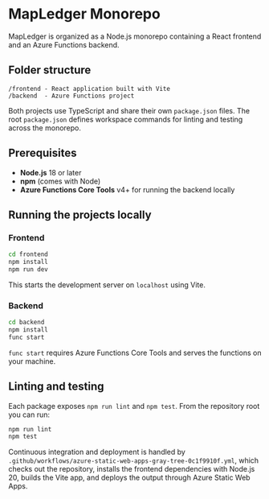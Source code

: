 # MapLedger Monorepo

MapLedger is organized as a Node.js monorepo containing a React frontend and an Azure Functions backend.

## Folder structure

```
/frontend - React application built with Vite
/backend  - Azure Functions project
```

Both projects use TypeScript and share their own `package.json` files. The root `package.json` defines workspace commands for linting and testing across the monorepo.

## Prerequisites

- **Node.js** 18 or later
- **npm** (comes with Node)
- **Azure Functions Core Tools** v4+ for running the backend locally

## Running the projects locally

### Frontend

```bash
cd frontend
npm install
npm run dev
```

This starts the development server on `localhost` using Vite.

### Backend

```bash
cd backend
npm install
func start
```

`func start` requires Azure Functions Core Tools and serves the functions on your machine.

## Linting and testing

Each package exposes `npm run lint` and `npm test`. From the repository root you can run:

```bash
npm run lint
npm test
```

Continuous integration and deployment is handled by `.github/workflows/azure-static-web-apps-gray-tree-0c1f9910f.yml`, which checks out the repository, installs the frontend dependencies with Node.js 20, builds the Vite app, and deploys the output through Azure Static Web Apps.
